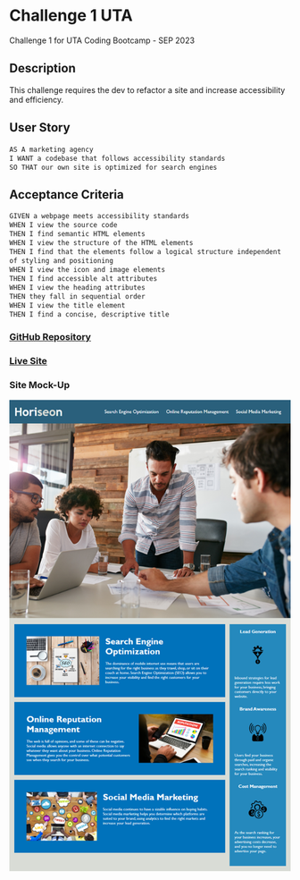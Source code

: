 # Challenge 1 UTA
Challenge 1 for UTA Coding Bootcamp - SEP 2023

## Description
This challenge requires the dev to refactor a site and increase accessibility and efficiency.

## User Story
```
AS A marketing agency
I WANT a codebase that follows accessibility standards
SO THAT our own site is optimized for search engines
```
## Acceptance Criteria
```
GIVEN a webpage meets accessibility standards
WHEN I view the source code
THEN I find semantic HTML elements
WHEN I view the structure of the HTML elements
THEN I find that the elements follow a logical structure independent of styling and positioning
WHEN I view the icon and image elements
THEN I find accessible alt attributes
WHEN I view the heading attributes
THEN they fall in sequential order
WHEN I view the title element
THEN I find a concise, descriptive title
```

### <a href="https://github.com/bmancuso3/challenge-1-uta">GitHub Repository</a>

### <a href="bmancuso3.github.io/challenge-1-uta">Live Site</a>

### Site Mock-Up
<img src="01-html-css-git-homework-demo.png" alt="final site design">